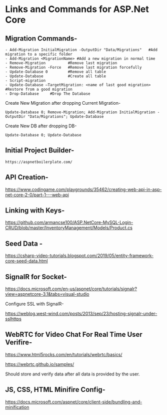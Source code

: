 # Links and Commands for ASP.Net Core

## Migration Commands-

	- Add-Migration InitialMigration -OutputDir "Data/Migrations"	#Add migration to a specific folder
	- Add-Migration <MigrationName>	#Add a new migration in normal time
	- Remove-Migration			#Remove last migration
	- Remove-Migration -Force	#Remove last migration forcefully
	- Update-Database 0		    #Remove all table
	- Update-Database			#Create all table
	- Script-migration
	- Update-Database –TargetMigration: <name of last good migration>	#Restore from a good migration
    - Drop-Database		#Drop The Database

Create New Migration after dropping Current Migration-

	Update-Database 0; Remove-Migration; Add-Migration InitialMigration -OutputDir "Data/Migrations"; Update-Database

Create New DB after dropping DB-

	Update-Database 0; Update-Database

## Initial Project Builder-

	https://aspnetboilerplate.com/

## API Creation-

https://www.codingame.com/playgrounds/35462/creating-web-api-in-asp-net-core-2-0/part-1---web-api

## Linking with Keys-

https://github.com/armancse100/ASP.NetCore-MySQL-Login-CRUD/blob/master/InventoryManagement/Models/Product.cs

## Seed Data -

https://csharp-video-tutorials.blogspot.com/2019/05/entity-framework-core-seed-data.html

## SignalR for Socket-

https://docs.microsoft.com/en-us/aspnet/core/tutorials/signalr?view=aspnetcore-3.1&tabs=visual-studio

Configure SSL with SignalR-

https://weblog.west-wind.com/posts/2013/sep/23/hosting-signalr-under-sslhttps

## WebRTC for Video Chat For Real Time User Verifire-

https://www.html5rocks.com/en/tutorials/webrtc/basics/

https://webrtc.github.io/samples/

Should store and verify data after all data is provided by the user.

## JS, CSS, HTML Minifire Config-

https://docs.microsoft.com/aspnet/core/client-side/bundling-and-minification
